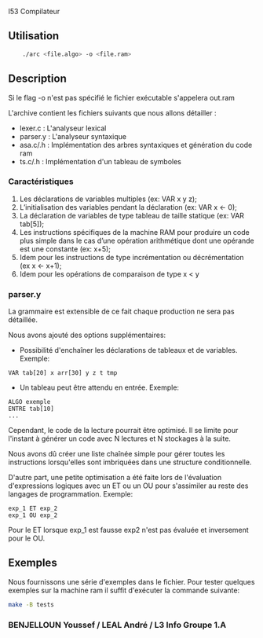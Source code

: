  I53 Compilateur

## Utilisation
```bash
    ./arc <file.algo> -o <file.ram>
```
## Description
Si le flag -o n'est pas spécifié le fichier exécutable s'appelera out.ram

L'archive contient les fichiers suivants que nous allons détailler :

- lexer.c  : L'analyseur lexical
- parser.y : L'analyseur syntaxique 
- asa.c/.h : Implémentation des arbres syntaxiques et génération du code ram
- ts.c/.h  : Implémentation d'un tableau de symboles

### **Caractéristiques**
1. Les déclarations de variables multiples (ex: VAR x y z);
2. L’initialisation des variables pendant la déclaration (ex: VAR x <- 0);
3. La déclaration de variables de type tableau de taille statique (ex: VAR tab[5]);
4. Les instructions spécifiques de la machine RAM pour produire un code plus simple dans le cas d’une opération arithmétique dont une opérande est une constante (ex: x+5);
5. Idem pour les instructions de type incrémentation ou décrémentation (ex x <- x+1);
6. Idem pour les opérations de comparaison de type x < y

### **parser.y**
La grammaire est extensible de ce fait chaque production ne sera pas détaillée.

Nous avons ajouté des options supplémentaires:

- Possibilité d'enchaîner les déclarations de tableaux et de variables. Exemple:
```
VAR tab[20] x arr[30] y z t tmp
```
- Un tableau peut être attendu en entrée. Exemple:
```
ALGO exemple
ENTRE tab[10]
...

```
Cependant, le code de la lecture pourrait être optimisé. Il se limite pour l'instant à générer un code avec N lectures et N stockages à la suite.

Nous avons dû créer une liste chaînée simple pour gérer toutes les instructions lorsqu'elles sont imbriquées dans une structure conditionnelle.

D'autre part, une petite optimisation a été faite lors  de l'évaluation d'expressions logiques avec un ET ou un OU pour s'assimiler au reste des langages de programmation.
Exemple:
```
exp_1 ET exp_2
exp_1 OU exp_2
```
Pour le ET lorsque exp_1 est fausse exp2 n'est pas évaluée et inversement pour le OU.

## Exemples
Nous fournissons une série d'exemples dans le fichier.  Pour tester quelques exemples sur la machine ram il suffit d'exécuter la commande suivante:
```bash
make -B tests
```
### BENJELLOUN Youssef / LEAL André / L3 Info Groupe 1.A

